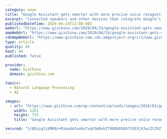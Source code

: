 ```yaml
---
category: news
title: "Google Assistant gets smarter with more precise voice recognition"
excerpt: "Connected speakers and other devices that integrate Google’s voice assistant can teach Google to recognize your voice using the Voice Match feature. The recognition will be significantly improved thanks to greater precision via artificial intelligence. As we know, Google makes it easier to get personalized results from the assistant if you ..."
publishedDateTime: 2020-04-24T12:08:00Z
webUrl: "https://www.gizchina.com/2020/04/24/google-assistant-gets-smarter-with-more-precise-voice-recognition/"
ampWebUrl: "https://www.gizchina.com/2020/04/24/google-assistant-gets-smarter-with-more-precise-voice-recognition/amp/"
cdnAmpWebUrl: "https://www-gizchina-com.cdn.ampproject.org/c/s/www.gizchina.com/2020/04/24/google-assistant-gets-smarter-with-more-precise-voice-recognition/amp/"
type: article
quality: 44
heat: 44
published: false

provider:
  name: GizChina
  domain: gizchina.com

topics:
  - Natural Language Processing
  - AI

images:
  - url: "https://www.gizchina.com/wp-content/uploads/images/2018/03/google-assistant.jpg"
    width: 1251
    height: 715
    title: "Google Assistant gets smarter with more precise voice recognition"

secured: "1/QEajgSjdMK0z+RimxUm3aako7xqVSmDehZf0OOK0XEA7tEEXj0JwcZtZ92TIPUZzhUL2Y0XSRXdQhECgsJoMsFnr1z1PsmM4Mxfp43SHc/wDm5ypwTWsSueoeLqtQdZ8HUF5u2CDN9Lcw72nPLpfgwv5eHH6rdzcVacq9CJqT/mdyhn3wvLaMQBe8nC1j748RMZ1LseW+csXUY4ufTJ94HnEndTVub3peKamJhm7eqGgqd8ArijWRE4YUNNz6fOPivFbDhjr07ODccwBeC8j6IeRO3E6xTnGxgELd1cxOHqEjIgckiBmrt0zBcPYXi;QkysRCcf5vAxkxFQ0vrLKA=="
---
```


